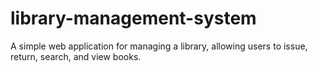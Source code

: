 # library-management-system
A simple web application for managing a library, allowing users to issue, return, search, and view books.
